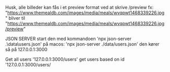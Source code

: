 Husk, alle billeder kan fås i et preview format ved at skrive /preview
fx: "https://www.themealdb.com/images/media/meals/wvqpwt1468339226.jpg"
bliver til "https://www.themealdb.com/images/media/meals/wvqpwt1468339226.jpg/preview"

JSON SERVER
start den med kommandoen 'npx json-server .\data\users.json'
på macos: 'npx json-server ./data/users.json'
den kører så på 127.0.0.1:3000

Get all users '127.0.0.1:3000/users'
get users based on id '127.0.0.1:3000/users/<id>


